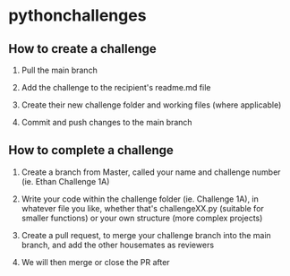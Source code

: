 # pythonchallenges

## How to create a challenge

1. Pull the main branch

2. Add the challenge to the recipient's readme.md file

3. Create their new challenge folder and working files (where applicable)

4. Commit and push changes to the main branch

## How to complete a challenge
1. Create a branch from Master, called your name and challenge number (ie. Ethan Challenge 1A)

2. Write your code within the challenge folder (ie. Challenge 1A), in whatever file you like, whether that's challengeXX.py (suitable for smaller functions) or your own structure (more complex projects)

3. Create a pull request, to merge your challenge branch into the main branch, and add the other housemates as reviewers

4. We will then merge or close the PR after